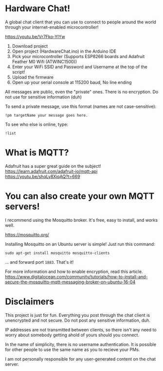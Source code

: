 # Hardware Chat!

A global chat client that you can use to connect to people around the world through your internet-enabled microcontroller!

https://youtu.be/Vr7Fko-YIYw

1) Download project
2) Open project (HardwareChat.ino) in the Arduino IDE
3) Pick your microcontroller (Supports ESP8266 boards and Adafruit Feather M0 Wifi (ATWINC1500))
4) Enter your WiFi SSID and Password and Username at the top of the script!
5) Upload the firmware
6) Open up your serial console at 115200 baud, No line ending


All messages are public, even the "private" ones. There is no encryption. Do not use for sensitive information (duh)

To send a private message, use this format (names are not case-sensitive):

`!pm targetName your message goes here.`

To see who else is online, type:

`!list`

# What is MQTT? 

Adafruit has a super great guide on the subject!
https://learn.adafruit.com/adafruit-io/mqtt-api
https://youtu.be/shqLy8XjqAQ?t=669

# You can also create your own MQTT servers! 

I recommend using the Mosquitto broker. It's free, easy to install, and works well.

https://mosquitto.org/ 

Installing Mosquitto on an Ubuntu server is simple! Just run this command:

`sudo apt-get install mosquitto mosquitto-clients`

... and forward port `1883`. That's it!

For more information and how to enable encryption, read this article.
https://www.digitalocean.com/community/tutorials/how-to-install-and-secure-the-mosquitto-mqtt-messaging-broker-on-ubuntu-16-04


# Disclaimers 

This project is just for fun. Everything you post through the chat client is unencrypted and not secure. Do not post any sensitive information, duh.

IP addresses are not transmitted between clients, so there isn't any need to worry about somebody getting ahold of yours should you connect.

In the name of simplicity, there is no username authentication. It is possible for other people to use the same name as you to recieve your PMs.

I am not personally responsible for any user-generated content on the chat server. 
